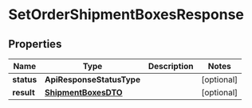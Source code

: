 

# SetOrderShipmentBoxesResponse


## Properties

Name | Type | Description | Notes
------------ | ------------- | ------------- | -------------
**status** | **ApiResponseStatusType** |  |  [optional]
**result** | [**ShipmentBoxesDTO**](ShipmentBoxesDTO.md) |  |  [optional]



